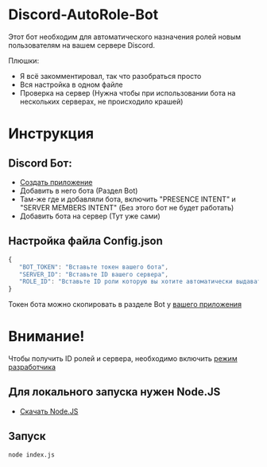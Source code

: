 # Discord-AutoRole-Bot
Этот бот необходим для автоматического назначения ролей новым пользователям на вашем сервере Discord.

Плюшки:
 - Я всё закомментировал, так что разобраться просто
 - Вся настройка в одном файле
 - Проверка на сервер (Нужна чтобы при использовании бота на нескольких серверах, не происходило крашей)

# Инструкция

## Discord Бот:
 - [Создать приложение](https://discord.com/developers/applications)
 - Добавить в него бота (Раздел Bot)
 - Там-же где и добавляли бота, включить "PRESENCE INTENT" и "SERVER MEMBERS INTENT" (Без этого бот не будет работать)
 - Добавить бота на сервер (Тут уже сами)

## Настройка файла Config.json
 ```js
 {
    "BOT_TOKEN": "Вставьте токен вашего бота",
    "SERVER_ID": "Вставьте ID вашего сервера",
    "ROLE_ID": "Вставьте ID роли которую вы хотите автоматически выдавать"
 }
 ```
 
 Токен бота можно скопировать в разделе Bot у [вашего приложения](https://discord.com/developers/applications)
 
 # Внимание!
 Чтобы получить ID ролей и сервера, необходимо включить [режим разработчика](https://discord.fandom.com/ru/wiki/Режим_разработчика)

## Для локального запуска нужен Node.JS
 - [Скачать Node.JS](https://nodejs.org/en/)

## Запуск
 ```sh
 node index.js
 ```
